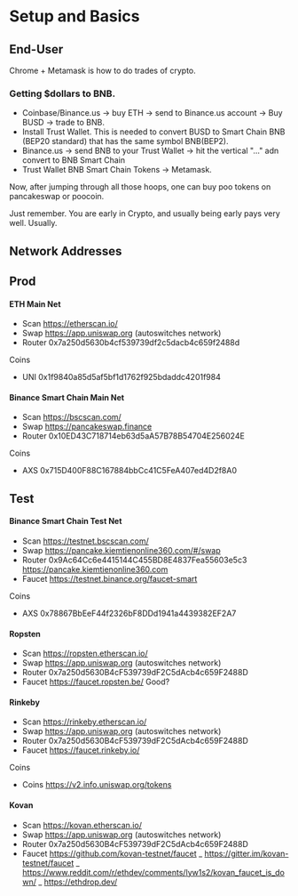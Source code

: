 # Setup and Basics

## End-User

Chrome + Metamask is how to do trades of crypto.

### Getting $dollars to BNB.

* Coinbase/Binance.us -> buy ETH -> send to Binance.us account -> Buy BUSD -> trade to BNB.
* Install Trust Wallet. This is needed to convert BUSD to Smart Chain BNB (BEP20 standard) that has the same symbol BNB(BEP2).
* Binance.us -> send BNB to your Trust Wallet -> hit the vertical "..." adn convert to BNB Smart Chain
* Trust Wallet BNB Smart Chain Tokens -> Metamask.

Now, after jumping through all those hoops, one can buy poo tokens on pancakeswap or poocoin.

Just remember. You are early in Crypto, and usually being early pays very well. Usually.

## Network Addresses

## Prod

#### ETH Main Net

* Scan <https://etherscan.io/>
* Swap <https://app.uniswap.org> (autoswitches network)
* Router 0x7a250d5630b4cf539739df2c5dacb4c659f2488d

Coins

* UNI 0x1f9840a85d5af5bf1d1762f925bdaddc4201f984

#### Binance Smart Chain Main Net

* Scan <https://bscscan.com/>
* Swap <https://pancakeswap.finance>
* Router 0x10ED43C718714eb63d5aA57B78B54704E256024E

Coins
* AXS 0x715D400F88C167884bbCc41C5FeA407ed4D2f8A0

## Test
#### Binance Smart Chain Test Net

* Scan <https://testnet.bscscan.com/>
* Swap <https://pancake.kiemtienonline360.com/#/swap>
* Router 0x9Ac64Cc6e4415144C455BD8E4837Fea55603e5c3 <https://pancake.kiemtienonline360.com>
* Faucet <https://testnet.binance.org/faucet-smart>

Coins

* AXS 0x78867BbEeF44f2326bF8DDd1941a4439382EF2A7

#### Ropsten

* Scan <https://ropsten.etherscan.io/>
* Swap <https://app.uniswap.org> (autoswitches network)
* Router 0x7a250d5630B4cF539739dF2C5dAcb4c659F2488D
* Faucet <https://faucet.ropsten.be/> Good?

#### Rinkeby

* Scan <https://rinkeby.etherscan.io/>
* Swap <https://app.uniswap.org> (autoswitches network)
* Router 0x7a250d5630B4cF539739dF2C5dAcb4c659F2488D
* Faucet <https://faucet.rinkeby.io/>

Coins

* Coins <https://v2.info.uniswap.org/tokens>


#### Kovan

* Scan <https://kovan.etherscan.io/>
* Swap <https://app.uniswap.org> (autoswitches network)
* Router 0x7a250d5630B4cF539739dF2C5dAcb4c659F2488D
* Faucet <https://github.com/kovan-testnet/faucet> _ <https://gitter.im/kovan-testnet/faucet> _ <https://www.reddit.com/r/ethdev/comments/lyw1s2/kovan_faucet_is_down/> _ <https://ethdrop.dev/>


